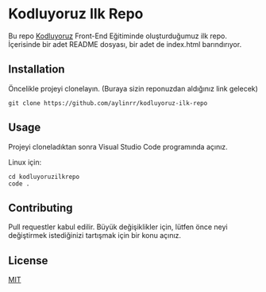# Kodluyoruz Ilk Repo 

Bu repo [Kodluyoruz](https://www.kodluyoruz.org/) Front-End Eğitiminde oluşturduğumuz ilk repo. İçerisinde bir adet README dosyası, bir adet de index.html barındırıyor.

## Installation



Öncelikle projeyi clonelayın. (Buraya sizin reponuzdan aldığınız link gelecek)

```
git clone https://github.com/aylinrr/kodluyoruz-ilk-repo
```



## Usage



Projeyi cloneladıktan sonra Visual Studio Code programında açınız.

Linux için:

```linux
cd kodluyoruzilkrepo
code .
```



## Contributing



Pull requestler kabul edilir. Büyük değişiklikler için, lütfen önce neyi değiştirmek istediğinizi tartışmak için bir konu açınız.

## License



[MIT](https://choosealicense.com/licenses/mit/)